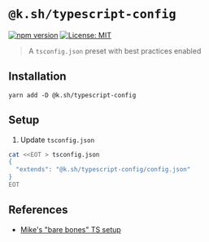 # `@k.sh/typescript-config`

[![npm version][package-version-badge]][package-version]
[![License: MIT](https://img.shields.io/badge/license-mit-yellow.svg)](https://opensource.org/licenses/MIT)

> A `tsconfig.json` preset with best practices enabled

## Installation

`yarn add -D @k.sh/typescript-config`

## Setup

1. Update `tsconfig.json`

```sh
cat <<EOT > tsconfig.json
{
  "extends": "@k.sh/typescript-config/config.json"
}
EOT
```

## References

- [Mike's "bare bones" TS setup](https://github.com/mike-north/professional-ts/blob/master/notes/04-mikes-ts-setup.md)

[package-version-badge]: https://badge.fury.io/js/@k.sh%2Ftypescript-config.svg
[package-version]: https://www.npmjs.com/package/@k.sh/typescript-config
